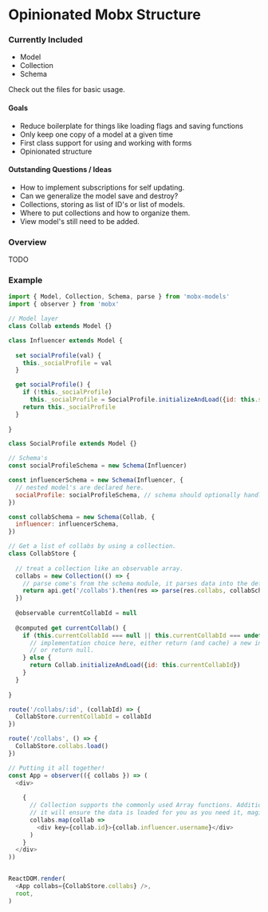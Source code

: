 # Opinionated Mobx Structure

### Currently Included
- Model
- Collection
- Schema

Check out the files for basic usage.

#### Goals

- Reduce boilerplate for things like loading flags and saving functions
- Only keep one copy of a model at a given time
- First class support for using and working with forms
- Opinionated structure

#### Outstanding Questions / Ideas
- How to implement subscriptions for self updating.
- Can we generalize the model save and destroy?
- Collections, storing as list of ID's or list of models.
- Where to put collections and how to organize them.
- View model's still need to be added.

### Overview

TODO

### Example

```javascript
import { Model, Collection, Schema, parse } from 'mobx-models'
import { observer } from 'mobx'

// Model layer
class Collab extends Model {}

class Influencer extends Model {
  
  set socialProfile(val) {
    this._socialProfile = val
  }

  get socialProfile() {
    if (!this._socialProfile)
      this._socialProfile = SocialProfile.initializeAndLoad({id: this.socialProfileId});
    return this._socialProfile
  }
  
}

class SocialProfile extends Model {}

// Schema's
const socialProfileSchema = new Schema(Influencer)

const influencerSchema = new Schema(Influencer, {
  // nested model's are declared here.
  socialProfile: socialProfileSchema, // schema should optionally handle camelizing
})

const collabSchema = new Schema(Collab, {
  influencer: influencerSchema,
})

// Get a list of collabs by using a collection.
class CollabStore {
  
  // treat a collection like an observable array.
  collabs = new Collection(() => {
    // parse come's from the schema module, it parses data into the defined schema
    return api.get('/collabs').then(res => parse(res.collabs, collabSchema))
  })
  
  @observable currentCollabId = null
  
  @computed get currentCollab() {
    if (this.currentCollabId === null || this.currentCollabId === undefined) {
      // implementation choice here, either return (and cache) a new instance
      // or return null.
    } else {
      return Collab.initializeAndLoad({id: this.currentCollabId})    
    }
  }
  
}

route('/collabs/:id', (collabId) => {
  CollabStore.currentCollabId = collabId
})

route('/collabs', () => {
  CollabStore.collabs.load()
})

// Putting it all together!
const App = observer(({ collabs }) => (
  <div>
  
    {
      // Collection supports the commonly used Array functions. Additionally,
      // it will ensure the data is loaded for you as you need it, magic!
      collabs.map(collab => 
        <div key={collab.id}>{collab.influencer.username}</div>
      )
    }
  </div>
))


ReactDOM.render(
  <App collabs={CollabStore.collabs} />,
  root,
)
```
